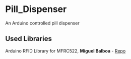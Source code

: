 # Pill_Dispenser
An Arduino controlled pill dispenser

## Used Libraries
Arduino RFID Library for MFRC522, **Miguel Balboa** - [Repo](https://github.com/miguelbalboa/rfid)
